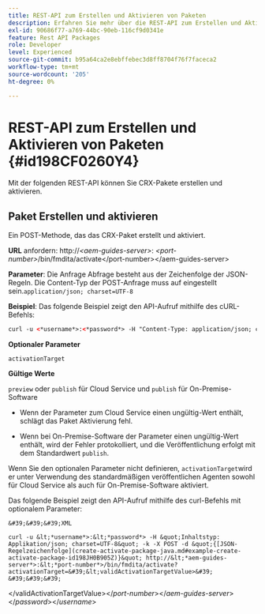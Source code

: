 ```yaml
---
title: REST-API zum Erstellen und Aktivieren von Paketen
description: Erfahren Sie mehr über die REST-API zum Erstellen und Aktivieren von Paketen
exl-id: 90686f77-a769-44bc-90eb-116cf9d0341e
feature: Rest API Packages
role: Developer
level: Experienced
source-git-commit: b95a64ca2e8ebffebec3d8ff8704f76f7faceca2
workflow-type: tm+mt
source-wordcount: '205'
ht-degree: 0%

---
```


# REST-API zum Erstellen und Aktivieren von Paketen {#id198CF0260Y4}

Mit der folgenden REST-API können Sie CRX-Pakete erstellen und aktivieren.

## Paket Erstellen und aktivieren

Ein POST-Methode, das das CRX-Paket erstellt und aktiviert.

**URL** anfordern:
http://*&lt;aem-guides-server\>*: *&lt;port-number\>*/bin/fmdita/activate&lt;/port-number\>&lt;/aem-guides-server\>

**Parameter**:
Die Anfrage Abfrage besteht aus der Zeichenfolge der JSON-Regeln. Die Content-Typ der POST-Anfrage muss auf eingestellt sein.`application/json; charset=UTF-8`

**Beispiel**:
Das folgende Beispiel zeigt den API-Aufruf mithilfe des cURL-Befehls:

```XML
curl -u <*username*>:<*password*> -H "Content-Type: application/json; charset=UTF-8"  -k -X POST -d "{[JSON rules string](create-activate-package-java.md#example-create-activate-package-id198JH0B905Z)}" http://<*aem-guides-server*>:<*port-number*>/bin/fmdita/activate
```


**Optionaler Parameter**

`activationTarget`

**Gültige Werte**

`preview` oder `publish` für Cloud Service und `publish` für On-Premise-Software

- Wenn der Parameter zum Cloud Service einen ungültig-Wert enthält, schlägt das Paket Aktivierung fehl.

- Wenn bei On-Premise-Software der Parameter einen ungültig-Wert enthält, wird der Fehler protokolliert, und die Veröffentlichung erfolgt mit dem Standardwert `publish`.

Wenn Sie den optionalen Parameter nicht definieren, `activationTarget`wird er unter Verwendung des standardmäßigen veröffentlichen Agenten sowohl für Cloud Service als auch für On-Premise-Software aktiviert.



Das folgende Beispiel zeigt den API-Aufruf mithilfe des curl-Befehls mit optionalem Parameter:


    &#39;&#39;&#39;XML
    
    curl -u &lt;*username*>:&lt;*password*> -H &quot;Inhaltstyp: Applikation/json; charset=UTF-8&quot; -k -X POST -d &quot;{[JSON-Regelzeichenfolge](create-activate-package-java.md#example-create-activate-package-id198JH0B905Z)}&quot; http://&lt;*aem-guides-server*>:&lt;*port-number*>/bin/fmdita/activate?activationTarget=&#39;&lt;validActivationTargetValue>&#39;
    &#39;&#39;&#39;
&lt;/validActivationTargetValue>&lt;/*port-number*>&lt;/*aem-guides-server*>&lt;/*password*>&lt;/*username*>